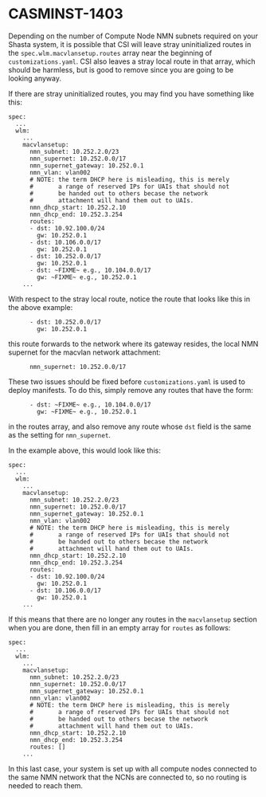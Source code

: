 # CASMINST-1403

Depending on the number of Compute Node NMN subnets required on your Shasta system, it is possible that CSI will leave stray uninitialized routes in the `spec.wlm.macvlansetup.routes` array near the beginning of `customizations.yaml`.  CSI also leaves a stray local route in that array, which should be harmless, but is good to remove since you are going to be looking anyway.

If there are stray uninitialized routes, you may find you have something like this:

```
spec:
  ...
  wlm:
    ...
    macvlansetup:
      nmn_subnet: 10.252.2.0/23
      nmn_supernet: 10.252.0.0/17
      nmn_supernet_gateway: 10.252.0.1
      nmn_vlan: vlan002
      # NOTE: the term DHCP here is misleading, this is merely
      #       a range of reserved IPs for UAIs that should not
      #       be handed out to others becase the network
      #       attachment will hand them out to UAIs.
      nmn_dhcp_start: 10.252.2.10
      nmn_dhcp_end: 10.252.3.254
      routes:
      - dst: 10.92.100.0/24
        gw: 10.252.0.1
      - dst: 10.106.0.0/17
        gw: 10.252.0.1
      - dst: 10.252.0.0/17
        gw: 10.252.0.1
      - dst: ~FIXME~ e.g., 10.104.0.0/17
        gw: ~FIXME~ e.g., 10.252.0.1
    ...
 ```

With respect to the stray local route, notice the route that looks like this in the above example:

```
      - dst: 10.252.0.0/17
        gw: 10.252.0.1
```

this route forwards to the network where its gateway resides, the local NMN supernet for the macvlan network attachment:

```
      nmn_supernet: 10.252.0.0/17
```

These two issues should be fixed before `customizations.yaml` is used to deploy manifests.  To do this, simply remove any routes that have the form:

```
      - dst: ~FIXME~ e.g., 10.104.0.0/17
        gw: ~FIXME~ e.g., 10.252.0.1
```

in the routes array, and also remove any route whose `dst` field is the same as the setting for `nmn_supernet`.

In the example above, this would look like this:

```
spec:
  ...
  wlm:
    ...
    macvlansetup:
      nmn_subnet: 10.252.2.0/23
      nmn_supernet: 10.252.0.0/17
      nmn_supernet_gateway: 10.252.0.1
      nmn_vlan: vlan002
      # NOTE: the term DHCP here is misleading, this is merely
      #       a range of reserved IPs for UAIs that should not
      #       be handed out to others becase the network
      #       attachment will hand them out to UAIs.
      nmn_dhcp_start: 10.252.2.10
      nmn_dhcp_end: 10.252.3.254
      routes:
      - dst: 10.92.100.0/24
        gw: 10.252.0.1
      - dst: 10.106.0.0/17
        gw: 10.252.0.1
    ...
```

If this means that there are no longer any routes in the `macvlansetup` section when you are done, then fill in an empty array for `routes` as follows:

```
spec:
  ...
  wlm:
    ...
    macvlansetup:
      nmn_subnet: 10.252.2.0/23
      nmn_supernet: 10.252.0.0/17
      nmn_supernet_gateway: 10.252.0.1
      nmn_vlan: vlan002
      # NOTE: the term DHCP here is misleading, this is merely
      #       a range of reserved IPs for UAIs that should not
      #       be handed out to others becase the network
      #       attachment will hand them out to UAIs.
      nmn_dhcp_start: 10.252.2.10
      nmn_dhcp_end: 10.252.3.254
      routes: []
    ...
```

In this last case, your system is set up with all compute nodes connected to the same NMN network that the NCNs are connected to, so no routing is needed to reach them.
